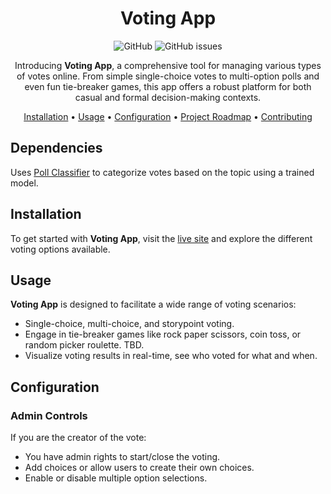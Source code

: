 <div align="center">

# Voting App

![GitHub](https://img.shields.io/github/license/fralleee/voting-app)
![GitHub issues](https://img.shields.io/github/issues/fralleee/voting-app)

Introducing **Voting App**, a comprehensive tool for managing various types of votes online. From simple single-choice votes to multi-option polls and even fun tie-breaker games, this app offers a robust platform for both casual and formal decision-making contexts.

[Installation](#installation) •
[Usage](#usage) •
[Configuration](#configuration) •
[Project Roadmap](#project-roadmap) •
[Contributing](#contributing)

</div>

## Dependencies

Uses [Poll Classifier](https://github.com/Fralleee/poll-classifier/) to categorize votes based on the topic using a trained model.

## Installation

To get started with **Voting App**, visit the [live site](https://poll.fralle.net/) and explore the different voting options available.

## Usage

**Voting App** is designed to facilitate a wide range of voting scenarios:

- Single-choice, multi-choice, and storypoint voting.
- Engage in tie-breaker games like rock paper scissors, coin toss, or random picker roulette. TBD.
- Visualize voting results in real-time, see who voted for what and when.

## Configuration

### Admin Controls

If you are the creator of the vote:

- You have admin rights to start/close the voting.
- Add choices or allow users to create their own choices.
- Enable or disable multiple option selections.

